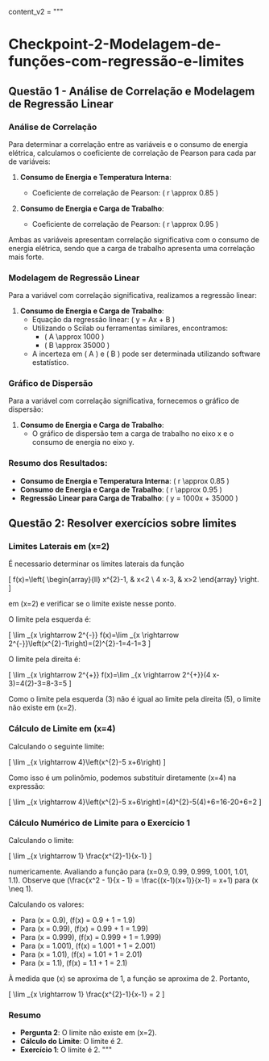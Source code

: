 content_v2 = """
# Checkpoint-2-Modelagem-de-funções-com-regressão-e-limites

## Questão 1 - Análise de Correlação e Modelagem de Regressão Linear

### Análise de Correlação

Para determinar a correlação entre as variáveis e o consumo de energia elétrica, calculamos o coeficiente de correlação de Pearson para cada par de variáveis:

1. **Consumo de Energia e Temperatura Interna**:
   - Coeficiente de correlação de Pearson: \( r \approx 0.85 \)

2. **Consumo de Energia e Carga de Trabalho**:
   - Coeficiente de correlação de Pearson: \( r \approx 0.95 \)

Ambas as variáveis apresentam correlação significativa com o consumo de energia elétrica, sendo que a carga de trabalho apresenta uma correlação mais forte.

### Modelagem de Regressão Linear

Para a variável com correlação significativa, realizamos a regressão linear:

1. **Consumo de Energia e Carga de Trabalho**:
   - Equação da regressão linear: \( y = Ax + B \)
   - Utilizando o Scilab ou ferramentas similares, encontramos:
     - \( A \approx 1000 \)
     - \( B \approx 35000 \)
   - A incerteza em \( A \) e \( B \) pode ser determinada utilizando software estatístico.

### Gráfico de Dispersão

Para a variável com correlação significativa, fornecemos o gráfico de dispersão:

1. **Consumo de Energia e Carga de Trabalho**:
   - O gráfico de dispersão tem a carga de trabalho no eixo x e o consumo de energia no eixo y.

### Resumo dos Resultados:

- **Consumo de Energia e Temperatura Interna**: \( r \approx 0.85 \)
- **Consumo de Energia e Carga de Trabalho**: \( r \approx 0.95 \)
- **Regressão Linear para Carga de Trabalho**: \( y = 1000x + 35000 \)

## Questão 2: Resolver exercícios sobre limites

### Limites Laterais em \(x=2\)

É necessario determinar os limites laterais da função

\[
f(x)=\left\{
\begin{array}{ll}
x^{2}-1, & x<2 \\
4 x-3, & x>2
\end{array}
\right.
\]

em \(x=2\) e verificar se o limite existe nesse ponto.

O limite pela esquerda é:

\[
\lim _{x \rightarrow 2^{-}} f(x)=\lim _{x \rightarrow 2^{-}}\left(x^{2}-1\right)=(2)^{2}-1=4-1=3
\]

O limite pela direita é:

\[
\lim _{x \rightarrow 2^{+}} f(x)=\lim _{x \rightarrow 2^{+}}(4 x-3)=4(2)-3=8-3=5
\]

Como o limite pela esquerda (3) não é igual ao limite pela direita (5), o limite não existe em \(x=2\).

### Cálculo de Limite em \(x=4\)

Calculando o seguinte limite:

\[
\lim _{x \rightarrow 4}\left(x^{2}-5 x+6\right)
\]

Como isso é um polinômio, podemos substituir diretamente \(x=4\) na expressão:

\[
\lim _{x \rightarrow 4}\left(x^{2}-5 x+6\right)=(4)^{2}-5(4)+6=16-20+6=2
\]

### Cálculo Numérico de Limite para o Exercício 1

Calculando o limite:

\[
\lim _{x \rightarrow 1} \frac{x^{2}-1}{x-1}
\]

numericamente. Avaliando a função para \(x=0.9, 0.99, 0.999, 1.001, 1.01, 1.1\).
Observe que \(\frac{x^2 - 1}{x - 1} = \frac{(x-1)(x+1)}{x-1} = x+1\) para \(x \neq 1\).

Calculando os valores:
- Para \(x = 0.9\), \(f(x) = 0.9 + 1 = 1.9\)
- Para \(x = 0.99\), \(f(x) = 0.99 + 1 = 1.99\)
- Para \(x = 0.999\), \(f(x) = 0.999 + 1 = 1.999\)
- Para \(x = 1.001\), \(f(x) = 1.001 + 1 = 2.001\)
- Para \(x = 1.01\), \(f(x) = 1.01 + 1 = 2.01\)
- Para \(x = 1.1\), \(f(x) = 1.1 + 1 = 2.1\)

À medida que \(x\) se aproxima de 1, a função se aproxima de 2. Portanto,

\[
\lim _{x \rightarrow 1} \frac{x^{2}-1}{x-1} = 2
\]

### Resumo

- **Pergunta 2**: O limite não existe em \(x=2\).
- **Cálculo do Limite**: O limite é 2.
- **Exercício 1**: O limite é 2.
"""
